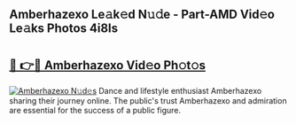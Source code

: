 ## Amberhazexo Le𝚊k𝚎d N𝚞𝚍e - Part-AMD Vid𝚎o Le𝚊ks Photos 4i8Is

# <h2><a href="http://fbebjr.evod.top/?m=Amberhazexo">🔗 👉🔴 Amberhazexo Vid𝚎o Ph𝚘t𝚘s</a></h2>

[![Amberhazexo N𝚞d𝚎s](https://i.imgur.com/8V9OHl7.gif)](http://fbebjr.evod.top/?m=Amberhazexo)
Dance and lifestyle enthusiast Amberhazexo sharing their journey online. The public's trust Amberhazexo and admiration are essential for the success of a public figure. 
